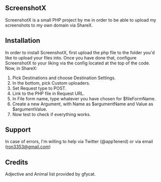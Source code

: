 ## ScreenshotX

ScreenshotX is a small PHP project by me in order to be able to upload my screenshots to my own domain via ShareX.

## Installation

In order to install ScreenshotX, first upload the php file to the folder you'd like to upload your files into.
Once you have done that, configure ScreenshotX to your liking via the config located at the top of the code.
Now, in ShareX:

1. Pick Destinations and choose Destination Settings.
2. In the bottom, pick Custom uploaders.
3. Set Request type to POST.
4. Link to the PHP file in Request URL.
5. In File form name, type whatever you have chosen for $fileFormName.
6. Create a new Argument, with Name as $argumentName and Value as $argumentValue.
7. Now test to check if everything works.

## Support
In case of errors, I'm willing to help via Twitter (@app1enerd) or via email (ron3353@gmail.com)

## Credits
Adjective and Animal list provided by gfycat.
